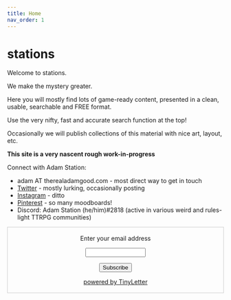 ```yaml
---
title: Home
nav_order: 1
---
```


# stations 

Welcome to stations.

We make the mystery greater.

Here you will mostly find lots of game-ready content, presented in a clean, usable, searchable and FREE format.

Use the very nifty, fast and accurate search function at the top!

Occasionally we will publish collections of this material with nice art, layout, etc.

**This site is a very nascent rough work-in-progress**

Connect with Adam Station:

- adam AT therealadamgood.com - most direct way to get in touch
- [Twitter](https://twitter.com/asgood) - mostly lurking, occasionally posting
- [Instagram](https://www.instagram.com/adamsgood/) - ditto
- [Pinterest](https://www.pinterest.com/adamsgood/_saved/) - so many moodboards!
- Discord: Adam Station (he/him)#2818 (active in various weird and rules-light TTRPG communities)

<form style="border:1px solid #ccc;padding:3px;text-align:center;" action="https://tinyletter.com/stations" method="post" target="popupwindow" onsubmit="window.open('https://tinyletter.com/stations', 'popupwindow', 'scrollbars=yes,width=800,height=600');return true"><p><label for="tlemail">Enter your email address</label></p><p><input type="text" style="width:140px" name="email" id="tlemail" /></p><input type="hidden" value="1" name="embed"/><input type="submit" value="Subscribe" /><p><a href="https://tinyletter.com" target="_blank">powered by TinyLetter</a></p></form>
